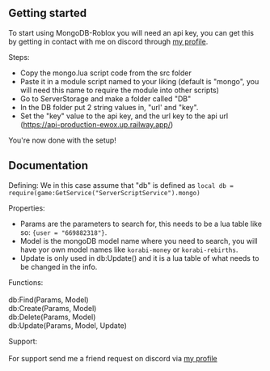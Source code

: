 ## Getting started
To start using MongoDB-Roblox you will need an api key, you can get this by getting in contact with me on discord through [my profile](https://discord.com/users/638476135457357849).

Steps: 

* Copy the mongo.lua script code from the src folder
* Paste it in a module script named to your liking (default is "mongo", you will need this name to require the module into other scripts)
* Go to ServerStorage and make a folder called "DB"
* In the DB folder put 2 string values in, "url' and "key".
* Set the "key" value to the api key, and the url key to the api url (https://api-production-ewox.up.railway.app/)

You're now done with the setup!

## Documentation 
Defining: 
We in this case assume that "db" is defined as `local db = require(game:GetService("ServerScriptService").mongo)`

Properties: 
* Params are the parameters to search for, this needs to be a lua table like so: `{user = "669882318"}`.
* Model is the mongoDB model name where you need to search, you will have yor own model names like `korabi-money` or `korabi-rebirths`. 
* Update is only used in db:Update() and it is a lua table of what needs to be changed in the info.

Functions: <br>
<br>
db:Find(Params, Model)<br>
db:Create(Params, Model)<br>
db:Delete(Params, Model)<br>
db:Update(Params, Model, Update)<br>

Support: <br>
<br>
For support send me a friend request on discord via [my profile](https://discord.com/users/638476135457357849)